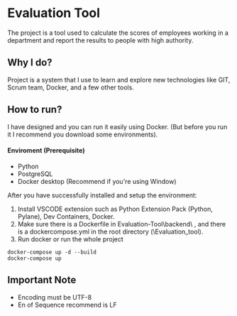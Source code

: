 # Evaluation Tool
The project is a tool used to calculate the scores of employees working in a department and report the results to people with high authority.
## Why I do?
Project is a system that I use to learn and explore new technologies like GIT, Scrum team, Docker, and a few other tools.
## How to run?
I have designed and you can run it easily using Docker. (But before you run it I recommend you download some environments).
#### Enviroment (Prerequisite)
- Python
- PostgreSQL
- Docker desktop (Recommend if you're using Window)

After you have successfully installed and setup the environment:
1. Install VSCODE extension such as Python Extension Pack (Python, Pylane), Dev Containers, Docker.
2. Make sure there is a Dockerfile in Evaluation-Tool\backend\ , and there is a dockercompose.yml in the root directory (\Evaluation_tool\).
3. Run docker or run the whole project

```docker
docker-compose up -d --build
docker-compose up
```
## Important Note
- Encoding must be UTF-8
- En of Sequence recommend is LF
